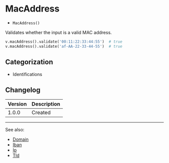 # MacAddress

- `MacAddress()`

Validates whether the input is a valid MAC address.

```python
v.macAddress().validate('00:11:22:33:44:55')  # true
v.macAddress().validate('af-AA-22-33-44-55')  # true
```

## Categorization

- Identifications

## Changelog

Version | Description
--------|-------------
  1.0.0 | Created

***
See also:

- [Domain](Domain.md)
- [Iban](Iban.md)
- [Ip](Ip.md)
- [Tld](Tld.md)